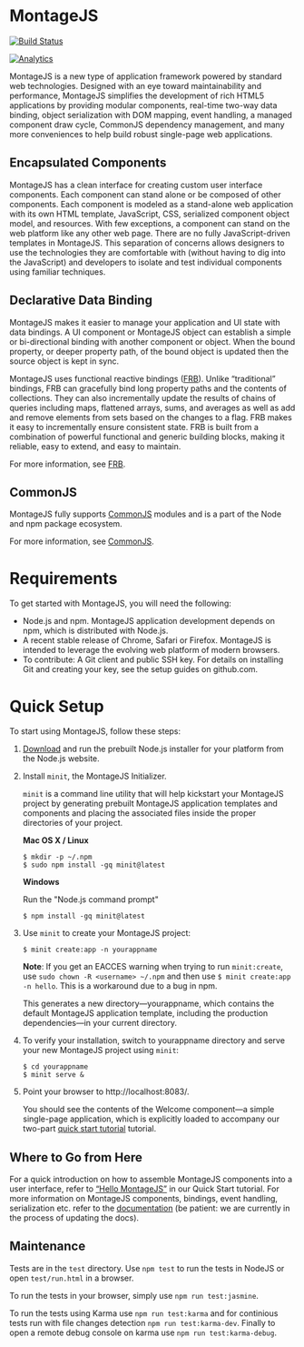 
# MontageJS

[![Build Status](https://travis-ci.org/montagejs/montage.svg?branch=master)](http://travis-ci.org/montagejs/montage)

[![Analytics](https://ga-beacon.appspot.com/UA-35717912-2/montagejs/montage)](https://github.com/montagejs/montage)


MontageJS is a new type of application framework powered by standard web technologies. Designed with an eye toward maintainability and performance, MontageJS simplifies the development of rich HTML5 applications by providing modular components, real-time two-way data binding, object serialization with DOM mapping, event handling, a managed component draw cycle, CommonJS dependency management, and many more conveniences to help build robust single-page web applications.
 
## Encapsulated Components

MontageJS has a clean interface for creating custom user interface components. Each component can stand alone or be composed of other components. Each component is modeled as a stand-alone web application with its own HTML template, JavaScript, CSS, serialized component object model, and resources. With few exceptions, a component can stand on the web platform like any other web page. There are no fully JavaScript-driven templates in MontageJS. This separation of concerns allows designers to use the technologies they are comfortable with (without having to dig into the JavaScript) and developers to isolate and test individual components using familiar techniques.

## Declarative Data Binding

MontageJS makes it easier to manage your application and UI state with data bindings. A UI component or MontageJS object can establish a simple or bi-directional binding with another component or object. When the bound property, or deeper property path, of the bound object is updated then the source object is kept in sync.

MontageJS uses functional reactive bindings ([FRB](https://github.com/montagejs/frb)). Unlike “traditional” bindings, FRB can gracefully bind long property paths and the contents of collections. They can also incrementally update the results of chains of queries including maps, flattened arrays, sums, and averages as well as add and remove elements from sets based on the changes to a flag. FRB makes it easy to incrementally ensure consistent state. FRB is built from a combination of powerful functional and generic building blocks, making it reliable, easy to extend, and easy to maintain.

For more information, see [FRB](https://github.com/montagejs/frb).

## CommonJS

MontageJS fully supports [CommonJS](http://www.commonjs.org/) modules and is a part of the Node and npm package ecosystem.

For more information, see [CommonJS](https://github.com/montagejs/...[TBD]).

# Requirements
To get started with MontageJS, you will need the following:

* Node.js and npm. MontageJS application development depends on npm, which is distributed with Node.js.
* A recent stable release of Chrome, Safari or Firefox. MontageJS is intended to leverage the evolving web platform of modern browsers.
* To contribute: A Git client and public SSH key. For details on installing Git and creating your key, see the setup guides on github.com.

# Quick Setup
To start using MontageJS, follow these steps:

1. [Download](http://nodejs.org/download/) and run the prebuilt Node.js installer for your platform from the Node.js website.

2. Install `minit`, the MontageJS Initializer.

    `minit` is a command line utility that will help kickstart your MontageJS project by generating prebuilt MontageJS application templates and components and placing the associated files inside the proper directories of your project.

    **Mac OS X / Linux**

    ```
    $ mkdir -p ~/.npm
    $ sudo npm install -gq minit@latest
    ```

    **Windows**

    Run the "Node.js command prompt"

    ```
    $ npm install -gq minit@latest
    ```

3. Use `minit` to create your MontageJS project:

    ```
    $ minit create:app -n yourappname
    ```

    **Note**: If you get an EACCES warning when trying to run `minit:create`, use `sudo chown -R <username> ~/.npm` and then use `$ minit create:app -n hello`. This is a workaround due to a bug in npm.

    This generates a new directory—yourappname, which contains the default MontageJS application template, including the production dependencies—in your current directory.

4. To verify your installation, switch to yourappname directory and serve your new MontageJS project using `minit`:

    ```
    $ cd yourappname
    $ minit serve &
    ```

5. Point your browser to http://localhost:8083/.

    You should see the contents of the Welcome component—a simple single-page application, which is explicitly loaded to accompany our two-part [quick start tutorial](http://montagejs.org/docs/montagejs-setup.html) tutorial.

## Where to Go from Here
For a quick introduction on how to assemble MontageJS components into a user interface, refer to [“Hello MontageJS”](http://montagejs.org/docs/hello-montagejs.html) in our Quick Start tutorial.
For more information on MontageJS components, bindings, event handling, serialization etc. refer to the [documentation](http://montagejs.org/docs/) (be patient: we are currently in the process of updating the docs).

## Maintenance

Tests are in the `test` directory. Use `npm test` to run the tests in
NodeJS or open `test/run.html` in a browser. 

To run the tests in your browser, simply use `npm run test:jasmine`.

To run the tests using Karma use `npm run test:karma` and for continious tests run with file changes detection `npm run test:karma-dev`. Finally to open a remote debug console on karma use `npm run test:karma-debug`.
